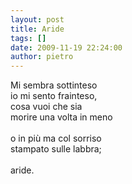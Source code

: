 ```yaml
---
layout: post
title: Aride
tags: []
date: 2009-11-19 22:24:00
author: pietro
---
```

Mi sembra sottinteso<br/>io mi sento frainteso,<br/>cosa vuoi che sia<br/>morire una volta in meno<br/><br/>o in più ma col sorriso<br/>stampato sulle labbra;<br/><br/>aride.<br/>
